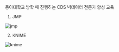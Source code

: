 동아대학교 방학 때 진행하는 CDS 빅데이터 전문가 양성 교육

1. JMP

![jmp](https://github.com/qor6/DataProcessing/assets/87318054/1ddf25f7-3d7b-42b4-86fd-190363cabb2e)

2. KNIME
   
![knime](https://github.com/qor6/DataProcessing/assets/87318054/53b5709c-8108-486b-8360-8d1d3e13ab38)
